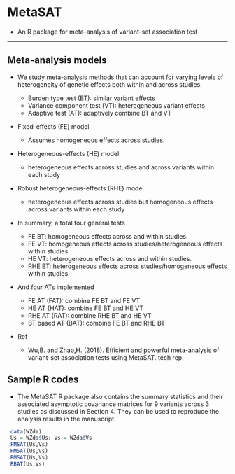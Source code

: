 # MetaSAT
 - An R package for meta-analysis of variant-set association test

-----
## Meta-analysis models
 - We study meta-analysis methods that can account for varying levels of
     heterogeneity of genetic effects both within and across studies.
   - Burden type test (BT): similar variant effects
   - Variance component test (VT): heterogeneous variant effects
   - Adaptive test (AT): adaptively combine BT and VT
 - Fixed-effects (FE) model 
   - Assumes homogeneous effects across studies.
 - Heterogeneous-effects (HE) model
   - heterogeneous effects across studies and across variants within each study
 - Robust heterogeneous-effects (RHE) model
   - heterogeneous effects across studies but homogeneous effects across variants within each study
 - In summary, a total four general tests
   - FE BT: homogeneous effects across and within studies.
   - FE VT: homogeneous effects across studies/heterogeneous effects within studies
   - HE VT: heterogeneous effects across and within studies.
   - RHE BT: heterogeneous effects across studies/homogeneous effects within studies
 - And four ATs implemented
   - FE AT (FAT): combine FE BT and FE VT 
   - HE AT (HAT): combine FE BT and HE VT
   - RHE AT (RAT): combine RHE BT and HE VT
   - BT based AT (BAT): combine FE BT and RHE BT

 - Ref
   - Wu,B. and Zhao,H. (2018). Efficient and powerful meta-analysis of variant-set association tests using MetaSAT. tech rep. 

## Sample R codes
 - The MetaSAT R package also contains the summary statistics and their associated asymptotic covariance matrices 
for 9 variants across 3 studies as discussed in Section 4.
They can be used to reproduce the analysis results in the manuscript.
```R
 data(WZda)
 Us = WZda$Us; Vs = WZda$Vs
 FMSAT(Us,Vs)
 HMSAT(Us,Vs)
 RMSAT(Us,Vs)
 RBAT(Us,Vs)
```